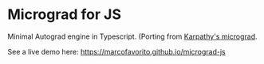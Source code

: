 # Micrograd for JS

Minimal Autograd engine in Typescript.
(Porting from [Karpathy's micrograd](https://github.com/karpathy/micrograd.git).

See a live demo here: https://marcofavorito.github.io/micrograd-js

